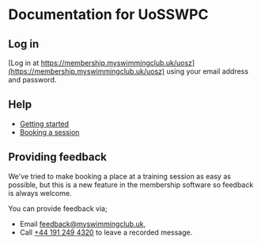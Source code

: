 # Documentation for UoSSWPC

## Log in

[Log in at https://membership.myswimmingclub.uk/uosz](https://membership.myswimmingclub.uk/uosz) using your email address and password.

## Help

* [Getting started](registration/get-started.md)
* [Booking a session](booking/booking-a-place.md)

## Providing feedback

We've tried to make booking a place at a training session as easy as possible, but this is a new feature in the membership software so feedback is always welcome.

You can provide feedback via;

*  Email [feedback@myswimmingclub.uk](mailto:feedback@myswimmingclub.uk),
*  Call [+44 191 249 4320](tel:+44-191-249-4320) to leave a recorded message.